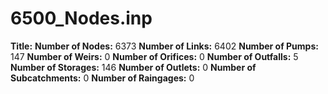 # 6500_Nodes.inp
**Title:** 
**Number of Nodes:** 6373
**Number of Links:** 6402
**Number of Pumps:** 147
**Number of Weirs:** 0
**Number of Orifices:** 0
**Number of Outfalls:** 5
**Number of Storages:** 146
**Number of Outlets:** 0
**Number of Subcatchments:** 0
**Number of Raingages:** 0
